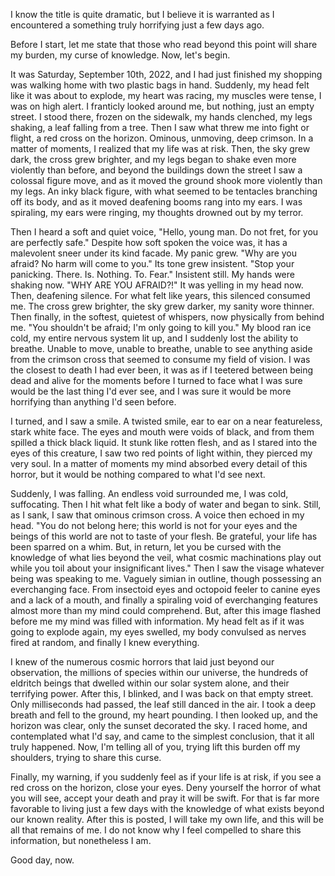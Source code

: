 I know the title is quite dramatic, but I believe it is warranted as I encountered a something truly horrifying just a few days ago.

Before I start, let me state that those who read beyond this point will share my burden, my curse of knowledge. Now, let's begin.

It was Saturday, September 10th, 2022, and I had just finished my shopping was walking home with two plastic bags in hand. Suddenly, my head felt like it was about to explode, my heart was racing, my muscles were tense, I was on high alert. I franticly looked around me, but nothing, just an empty street. I stood there, frozen on the sidewalk, my hands clenched, my legs shaking, a leaf falling from a tree. Then I saw what threw me into fight or flight, a red cross on the horizon. Ominous, unmoving, deep crimson. In a matter of moments, I realized that my life was at risk. Then, the sky grew dark, the cross grew brighter, and my legs began to shake even more violently than before, and beyond the buildings down the street I saw a colossal figure move, and as it moved the ground shook more violently than my legs. An inky black figure, with what seemed to be tentacles branching off its body, and as it moved deafening booms rang into my ears. I was spiraling, my ears were ringing, my thoughts drowned out by my terror.

Then I heard a soft and quiet voice, "Hello, young man. Do not fret, for you are perfectly safe." Despite how soft spoken the voice was, it has a malevolent sneer under its kind facade. My panic grew. "Why are you afraid? No harm will come to you." Its tone grew insistent. "Stop your panicking. There. Is. Nothing. To. Fear." Insistent still. My hands were shaking now. "WHY ARE YOU AFRAID?!" It was yelling in my head now. Then, deafening silence. For what felt like years, this silenced consumed me. The cross grew brighter, the sky grew darker, my sanity wore thinner. Then finally, in the softest, quietest of whispers, now physically from behind me. "You shouldn't be afraid; I'm only going to kill you." My blood ran ice cold, my entire nervous system lit up, and I suddenly lost the ability to breathe. Unable to move, unable to breathe, unable to see anything aside from the crimson cross that seemed to consume my field of vision. I was the closest to death I had ever been, it was as if I teetered between being dead and alive for the moments before I turned to face what I was sure would be the last thing I'd ever see, and I was sure it would be more horrifying than anything I'd seen before.

I turned, and I saw a smile. A twisted smile, ear to ear on a near featureless, stark white face. The eyes and mouth were voids of black, and from them spilled a thick black liquid. It stunk like rotten flesh, and as I stared into the eyes of this creature, I saw two red points of light within, they pierced my very soul. In a matter of moments my mind absorbed every detail of this horror, but it would be nothing compared to what I'd see next.

Suddenly, I was falling. An endless void surrounded me, I was cold, suffocating. Then I hit what felt like a body of water and began to sink. Still, as I sank, I saw that ominous crimson cross. A voice then echoed in my head. "You do not belong here; this world is not for your eyes and the beings of this world are not to taste of your flesh. Be grateful, your life has been sparred on a whim. But, in return, let you be cursed with the knowledge of what lies beyond the veil, what cosmic machinations play out while you toil about your insignificant lives." Then I saw the visage whatever being was speaking to me. Vaguely simian in outline, though possessing an everchanging face. From insectoid eyes and octopoid feeler to canine eyes and a lack of a mouth, and finally a spiraling void of everchanging features almost more than my mind could comprehend. But, after this image flashed before me my mind was filled with information. My head felt as if it was going to explode again, my eyes swelled, my body convulsed as nerves fired at random, and finally I knew everything.

I knew of the numerous cosmic horrors that laid just beyond our observation, the millions of species within our universe, the hundreds of eldritch beings that dwelled within our solar system alone, and their terrifying power. After this, I blinked, and I was back on that empty street. Only milliseconds had passed, the leaf still danced in the air. I took a deep breath and fell to the ground, my heart pounding. I then looked up, and the horizon was clear, only the sunset decorated the sky.  I raced home, and contemplated what I'd say, and came to the simplest conclusion, that it all truly happened. Now, I'm telling all of you, trying lift this burden off my shoulders, trying to share this curse.

Finally, my warning, if you suddenly feel as if your life is at risk, if you see a red cross on the horizon, close your eyes. Deny yourself the horror of what you will see, accept your death and pray it will be swift. For that is far more favorable to living just a few days with the knowledge of what exists beyond our known reality. After this is posted, I will take my own life, and this will be all that remains of me. I do not know why I feel compelled to share this information, but nonetheless I am.

Good day, now.